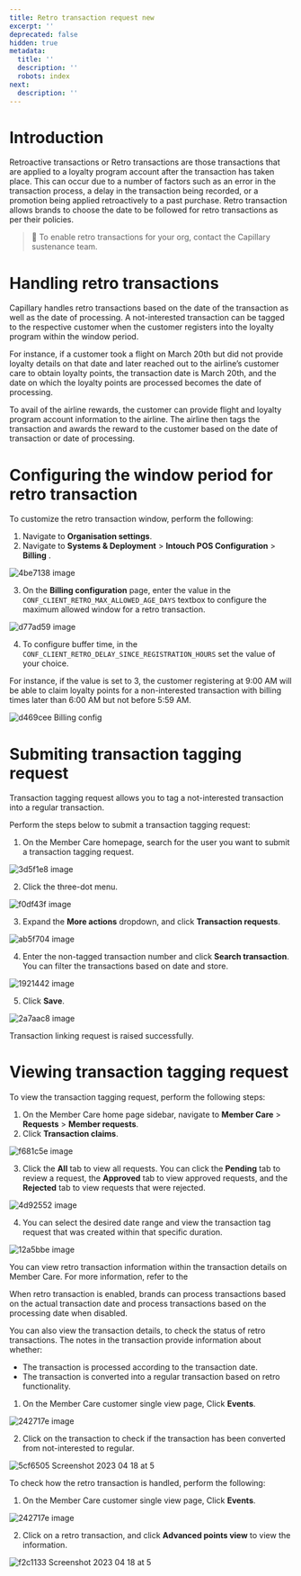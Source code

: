 ```yaml
---
title: Retro transaction request new
excerpt: ''
deprecated: false
hidden: true
metadata:
  title: ''
  description: ''
  robots: index
next:
  description: ''
---
```

# Introduction

Retroactive transactions or Retro transactions are those transactions that are applied to a loyalty program account after the transaction has taken place. This can occur due to a number of factors such as an error in the transaction process, a delay in the transaction being recorded, or a promotion being applied retroactively to a past purchase. Retro transaction allows brands to choose the date to be followed for retro transactions as per their policies. 

> 📘 To enable retro transactions for your org, contact the Capillary sustenance team.

# Handling retro transactions

Capillary handles retro transactions based on the date of the transaction as well as the date of processing. A not-interested transaction can be tagged to the respective customer when the customer registers into the loyalty program within the window period.

For instance, if a customer took a flight on March 20th but did not provide loyalty details on that date and later reached out to the airline’s customer care to obtain loyalty points, the transaction date is March 20th, and the date on which the loyalty points are processed becomes the date of processing.

To avail of the airline rewards, the customer can provide flight and loyalty program account information to the airline. The airline then tags the transaction and awards the reward to the customer based on the date of transaction or date of processing.

# Configuring the window period for retro transaction

To customize the retro transaction window, perform the following:

1. Navigate to **Organisation settings**.
2. Navigate to **Systems & Deployment** > **Intouch POS Configuration** >  **Billing** .

![4be7138 image](https://files.readme.io/4be7138-image.png)

3. On the **Billing configuration** page, enter the  value in the  `CONF_CLIENT_RETRO_MAX_ALLOWED_AGE_DAYS` textbox to configure the maximum allowed window for a retro transaction.

![d77ad59 image](https://files.readme.io/d77ad59-image.png)

4. To configure buffer time, in the `CONF_CLIENT_RETRO_DELAY_SINCE_REGISTRATION_HOURS` set the value of your choice.

For instance, if the value is set to 3, the customer registering at 9:00 AM will be able to claim loyalty points for a non-interested transaction with billing times later than 6:00 AM but not before 5:59 AM. 

![d469cee Billing config](https://files.readme.io/d469cee-Billing_config.png)

# Submiting transaction tagging request

Transaction tagging request allows you to tag a not-interested transaction into a regular transaction. 

Perform the steps below to submit a transaction tagging request:

1. On the Member Care homepage, search for the user you want to submit a transaction tagging request.

![3d5f1e8 image](https://files.readme.io/3d5f1e8-image.png)

2. Click the three-dot menu.

![f0df43f image](https://files.readme.io/f0df43f-image.png)

3. Expand the **More actions** dropdown, and click **Transaction requests**.

![ab5f704 image](https://files.readme.io/ab5f704-image.png)

4. Enter the non-tagged transaction number and click **Search transaction**.\
   You can filter the transactions based on date and store.

![1921442 image](https://files.readme.io/1921442-image.png)

5. Click **Save**.

![2a7aac8 image](https://files.readme.io/2a7aac8-image.png)

Transaction linking request is raised successfully.

# Viewing transaction tagging request

To view the transaction tagging request, perform the following steps:

1. On the Member Care home page sidebar, navigate to **Member Care** > **Requests** > **Member requests**.
2. Click **Transaction claims**.

![f681c5e image](https://files.readme.io/f681c5e-image.png)

3. Click the **All** tab to view all requests. You can click the **Pending** tab to review a request, the **Approved** tab to view approved requests, and the **Rejected** tab to view requests that were rejected.

![4d92552 image](https://files.readme.io/4d92552-image.png)

4. You can select the desired date range and view the transaction tag request that was created within that specific duration.

![12a5bbe image](https://files.readme.io/12a5bbe-image.png)

You can view retro transaction information within the transaction details on Member Care. For more information, refer to the

When retro transaction is enabled, brands can process transactions based on the actual transaction date and process transactions based on the processing date when disabled.

You can also view the transaction details, to check the status of retro transactions. The notes in the transaction provide information about whether:

* The transaction is processed according to the transaction date.
* The transaction is converted into a regular transaction based on retro functionality.

1. On the Member Care customer single view page, Click **Events**.

![242717e image](https://files.readme.io/242717e-image.png)

2. Click on the transaction to check if the transaction has been converted from not-interested to regular.

![5cf6505 Screenshot 2023 04 18 at 5](https://files.readme.io/5cf6505-Screenshot_2023-04-18_at_5.40.50_PM.png)

To check how the retro transaction is handled, perform the following:

1. On the Member Care customer single view page, Click **Events**.

![242717e image](https://files.readme.io/242717e-image.png)

2. Click on a retro transaction, and click **Advanced points view** to view the information.

![f2c1133 Screenshot 2023 04 18 at 5](https://files.readme.io/f2c1133-Screenshot_2023-04-18_at_5.29.43_PM.png)
